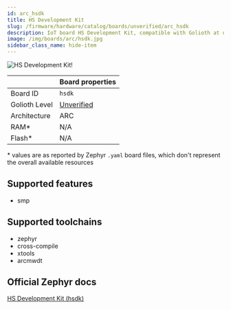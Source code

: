 ```yaml
---
id: arc_hsdk
title: HS Development Kit
slug: /firmware/hardware/catalog/boards/unverified/arc_hsdk
description: IoT board HS Development Kit, compatible with Golioth at unverified level.
image: /img/boards/arc/hsdk.jpg
sidebar_class_name: hide-item
---
```


[//]: # (This is an auto-generated file, do not edit! Changes to it will be lost upon re-generation)

![HS Development Kit!](/img/boards/arc/hsdk.jpg "HS Development Kit")

|                | Board properties     |
| -------------  | -------------------- |
| Board ID       | `hsdk` |
| Golioth Level  | [Unverified](/firmware/hardware#unverified-boards) |
| Architecture   | ARC |
| RAM*           | N/A |
| Flash*         | N/A |

\* values are as reported by Zephyr `.yaml` board files, which don't represent the overall available resources



## Supported features

* smp

## Supported toolchains

* zephyr
* cross-compile
* xtools
* arcmwdt

## Official Zephyr docs

[HS Development Kit (hsdk)](https://docs.zephyrproject.org/3.6.0/boards/arc/hsdk/doc/index.html)
